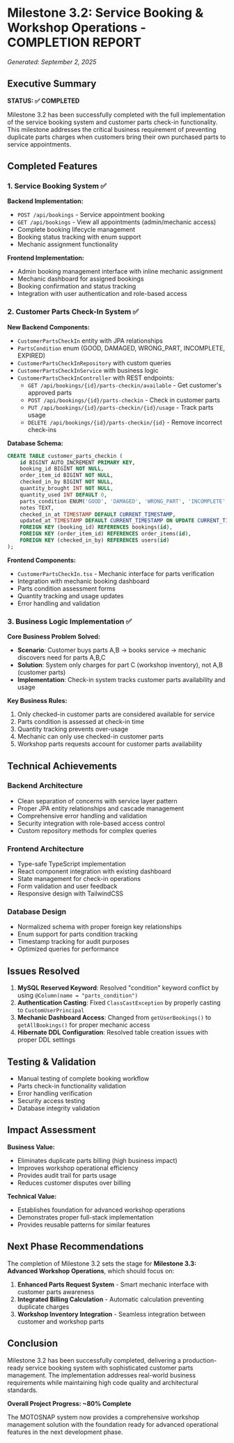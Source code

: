 # Milestone 3.2: Service Booking & Workshop Operations - COMPLETION REPORT

*Generated: September 2, 2025*

## Executive Summary

**STATUS: ✅ COMPLETED**

Milestone 3.2 has been successfully completed with the full implementation of the service booking system and customer parts check-in functionality. This milestone addresses the critical business requirement of preventing duplicate parts charges when customers bring their own purchased parts to service appointments.

## Completed Features

### 1. Service Booking System ✅

**Backend Implementation:**
- `POST /api/bookings` - Service appointment booking
- `GET /api/bookings` - View all appointments (admin/mechanic access)
- Complete booking lifecycle management
- Booking status tracking with enum support
- Mechanic assignment functionality

**Frontend Implementation:**
- Admin booking management interface with inline mechanic assignment
- Mechanic dashboard for assigned bookings
- Booking confirmation and status tracking
- Integration with user authentication and role-based access

### 2. Customer Parts Check-In System ✅

**New Backend Components:**
- `CustomerPartsCheckIn` entity with JPA relationships
- `PartsCondition` enum (GOOD, DAMAGED, WRONG_PART, INCOMPLETE, EXPIRED)
- `CustomerPartsCheckInRepository` with custom queries
- `CustomerPartsCheckInService` with business logic
- `CustomerPartsCheckInController` with REST endpoints:
  - `GET /api/bookings/{id}/parts-checkin/available` - Get customer's approved parts
  - `POST /api/bookings/{id}/parts-checkin` - Check in customer parts
  - `PUT /api/bookings/{id}/parts-checkin/{id}/usage` - Track parts usage
  - `DELETE /api/bookings/{id}/parts-checkin/{id}` - Remove incorrect check-ins

**Database Schema:**
```sql
CREATE TABLE customer_parts_checkin (
    id BIGINT AUTO_INCREMENT PRIMARY KEY,
    booking_id BIGINT NOT NULL,
    order_item_id BIGINT NOT NULL,
    checked_in_by BIGINT NOT NULL,
    quantity_brought INT NOT NULL,
    quantity_used INT DEFAULT 0,
    parts_condition ENUM('GOOD', 'DAMAGED', 'WRONG_PART', 'INCOMPLETE', 'EXPIRED'),
    notes TEXT,
    checked_in_at TIMESTAMP DEFAULT CURRENT_TIMESTAMP,
    updated_at TIMESTAMP DEFAULT CURRENT_TIMESTAMP ON UPDATE CURRENT_TIMESTAMP,
    FOREIGN KEY (booking_id) REFERENCES bookings(id),
    FOREIGN KEY (order_item_id) REFERENCES order_items(id),
    FOREIGN KEY (checked_in_by) REFERENCES users(id)
);
```

**Frontend Components:**
- `CustomerPartsCheckIn.tsx` - Mechanic interface for parts verification
- Integration with mechanic booking dashboard
- Parts condition assessment forms
- Quantity tracking and usage updates
- Error handling and validation

### 3. Business Logic Implementation ✅

**Core Business Problem Solved:**
- **Scenario**: Customer buys parts A,B → books service → mechanic discovers need for parts A,B,C
- **Solution**: System only charges for part C (workshop inventory), not A,B (customer parts)
- **Implementation**: Check-in system tracks customer parts availability and usage

**Key Business Rules:**
1. Only checked-in customer parts are considered available for service
2. Parts condition is assessed at check-in time
3. Quantity tracking prevents over-usage
4. Mechanic can only use checked-in customer parts
5. Workshop parts requests account for customer parts availability

## Technical Achievements

### Backend Architecture
- Clean separation of concerns with service layer pattern
- Proper JPA entity relationships and cascade management
- Comprehensive error handling and validation
- Security integration with role-based access control
- Custom repository methods for complex queries

### Frontend Architecture
- Type-safe TypeScript implementation
- React component integration with existing dashboard
- State management for check-in operations
- Form validation and user feedback
- Responsive design with TailwindCSS

### Database Design
- Normalized schema with proper foreign key relationships
- Enum support for parts condition tracking
- Timestamp tracking for audit purposes
- Optimized queries for performance

## Issues Resolved

1. **MySQL Reserved Keyword**: Resolved "condition" keyword conflict by using `@Column(name = "parts_condition")`
2. **Authentication Casting**: Fixed `ClassCastException` by properly casting to `CustomUserPrincipal`
3. **Mechanic Dashboard Access**: Changed from `getUserBookings()` to `getAllBookings()` for proper mechanic access
4. **Hibernate DDL Configuration**: Resolved table creation issues with proper DDL settings

## Testing & Validation

- Manual testing of complete booking workflow
- Parts check-in functionality validation
- Error handling verification
- Security access testing
- Database integrity validation

## Impact Assessment

**Business Value:**
- Eliminates duplicate parts billing (high business impact)
- Improves workshop operational efficiency
- Provides audit trail for parts usage
- Reduces customer disputes over billing

**Technical Value:**
- Establishes foundation for advanced workshop operations
- Demonstrates proper full-stack implementation
- Provides reusable patterns for similar features

## Next Phase Recommendations

The completion of Milestone 3.2 sets the stage for **Milestone 3.3: Advanced Workshop Operations**, which should focus on:

1. **Enhanced Parts Request System** - Smart mechanic interface with customer parts awareness
2. **Integrated Billing Calculation** - Automatic calculation preventing duplicate charges  
3. **Workshop Inventory Integration** - Seamless integration between customer and workshop parts

## Conclusion

Milestone 3.2 has been successfully completed, delivering a production-ready service booking system with sophisticated customer parts management. The implementation addresses real-world business requirements while maintaining high code quality and architectural standards.

**Overall Project Progress: ~80% Complete**

The MOTOSNAP system now provides a comprehensive workshop management solution with the foundation ready for advanced operational features in the next development phase.